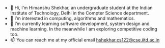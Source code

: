 - 👋 Hi, I’m Himanshu Shekhar, an undergraduate student at the Indian Institute of Technology, Delhi in the Compter Science department.
- 👀 I’m interested in computing, algorithms and mathematics.
- 🌱 I’m currently learning software development, system design and machine learning. In the meanwhile I am exploring competitive coding too.
- 📫 You can reach me at my official email hshekhar.cs122@cse.iitd.ac.in

<!---
hshekhar-0802/hshekhar-0802 is a ✨ special ✨ repository because its `README.md` (this file) appears on your GitHub profile.
You can click the Preview link to take a look at your changes.
--->

